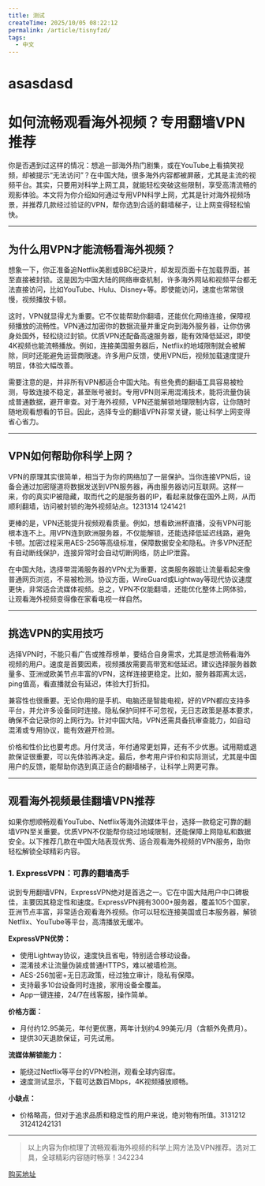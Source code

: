 ```yaml
---
title: 测试
createTime: 2025/10/05 08:22:12
permalink: /article/tisnyfzd/
tags:
  - 中文
---
```


# asasdasd
# 如何流畅观看海外视频？专用翻墙VPN推荐

你是否遇到过这样的情况：想追一部海外热门剧集，或在YouTube上看搞笑视频，却被提示“无法访问”？在中国大陆，很多海外内容都被屏蔽，尤其是主流的视频平台。其实，只要用对科学上网工具，就能轻松突破这些限制，享受高清流畅的观影体验。本文将为你介绍如何通过专用VPN科学上网，尤其是针对海外视频场景，并推荐几款经过验证的VPN，帮你选到合适的翻墙梯子，让上网变得轻松愉快。

---

## 为什么用VPN才能流畅看海外视频？

想象一下，你正准备追Netflix美剧或BBC纪录片，却发现页面卡在加载界面，甚至直接被封锁。这是因为中国大陆的网络审查机制，许多海外网站和视频平台都无法直接访问，比如YouTube、Hulu、Disney+等。即使能访问，速度也常常很慢，视频播放卡顿。

这时，VPN就显得尤为重要。它不仅能帮助你翻墙，还能优化网络连接，保障视频播放的流畅性。VPN通过加密你的数据流量并重定向到海外服务器，让你仿佛身处国外，轻松绕过封锁。优质VPN还配备高速服务器，能有效降低延迟，即使4K视频也能流畅播放。例如，连接美国服务器后，Netflix的地域限制就会被解除，同时还能避免运营商限速。许多用户反馈，使用VPN后，视频加载速度提升明显，体验大幅改善。

需要注意的是，并非所有VPN都适合中国大陆。有些免费的翻墙工具容易被检测，导致连接不稳定，甚至账号被封。专用VPN则采用混淆技术，能将流量伪装成普通数据，避开审查。对于海外视频，VPN还能解锁地理限制内容，让你随时随地观看想看的节目。因此，选择专业的翻墙VPN非常关键，能让科学上网变得省心省力。

---

## VPN如何帮助你科学上网？

VPN的原理其实很简单，相当于为你的网络加了一层保护。当你连接VPN后，设备会通过加密隧道将数据发送到VPN服务器，再由服务器访问互联网。这样一来，你的真实IP被隐藏，取而代之的是服务器的IP，看起来就像在国外上网，从而顺利翻墙，访问被封锁的海外视频站点。1231314
1241421

更棒的是，VPN还能提升视频观看质量。例如，想看欧洲杯直播，没有VPN可能根本连不上。用VPN连到欧洲服务器，不仅能解锁，还能选择低延迟线路，避免卡顿。加密过程采用AES-256等高级标准，保障数据安全和隐私。许多VPN还配有自动断线保护，连接异常时会自动切断网络，防止IP泄露。

在中国大陆，选择带混淆服务器的VPN尤为重要，这类服务器能让流量看起来像普通网页浏览，不易被检测。协议方面，WireGuard或Lightway等现代协议速度更快，非常适合流媒体视频。总之，VPN不仅能翻墙，还能优化整体上网体验，让观看海外视频变得像在家看电视一样自然。

---

## 挑选VPN的实用技巧

选择VPN时，不能只看广告或推荐榜单，要结合自身需求，尤其是想流畅看海外视频的用户。速度是首要因素，视频播放需要高带宽和低延迟。建议选择服务器数量多、亚洲或欧美节点丰富的VPN，这样连接更稳定。比如，服务器距离太远，ping值高，看直播就会有延迟，体验大打折扣。

兼容性也很重要。无论你用的是手机、电脑还是智能电视，好的VPN都应支持多平台，并允许多设备同时连接。隐私保护同样不可忽视，无日志政策是基本要求，确保不会记录你的上网行为。针对中国大陆，VPN还需具备抗审查能力，如自动混淆或专用协议，能有效避开检测。

价格和性价比也要考虑。月付灵活，年付通常更划算，还有不少优惠。试用期或退款保证很重要，可以先体验再决定。最后，参考用户评价和实际测试，尤其是中国用户的反馈，能帮助你选到真正适合的翻墙梯子，让科学上网更可靠。

---

## 观看海外视频最佳翻墙VPN推荐

如果你想顺畅观看YouTube、Netflix等海外流媒体平台，选择一款稳定可靠的翻墙VPN至关重要。优质VPN不仅能帮你绕过地域限制，还能保障上网隐私和数据安全。以下推荐几款在中国大陆表现优秀、适合观看海外视频的VPN服务，助你轻松解锁全球精彩内容。

### 1. ExpressVPN：可靠的翻墙高手

说到专用翻墙VPN，ExpressVPN绝对是首选之一。它在中国大陆用户中口碑极佳，主要因其稳定性和速度。ExpressVPN拥有3000+服务器，覆盖105个国家，亚洲节点丰富，非常适合观看海外视频。你可以轻松连接美国或日本服务器，解锁Netflix、YouTube等平台，高清播放无缓冲。

**ExpressVPN优势：**
- 使用Lightway协议，速度快且省电，特别适合移动设备。
- 混淆技术让流量伪装成普通HTTPS，难以被墙检测。
- AES-256加密+无日志政策，经过独立审计，隐私有保障。
- 支持最多10台设备同时连接，家用设备全覆盖。
- App一键连接，24/7在线客服，操作简单。

**价格方面：**
- 月付约12.95美元，年付更优惠，两年计划约4.99美元/月（含额外免费月）。
- 提供30天退款保证，可先试用。

**流媒体解锁能力：**
- 能绕过Netflix等平台的VPN检测，观看全球内容库。
- 速度测试显示，下载可达数百Mbps，4K视频播放顺畅。

**小缺点：**
- 价格略高，但对于追求品质和稳定性的用户来说，绝对物有所值。3131212
31241242131

---

> 以上内容为你梳理了流畅观看海外视频的科学上网方法及VPN推荐。选对工具，全球精彩内容随时畅享！342234

[购买地址](https://baidu.com)